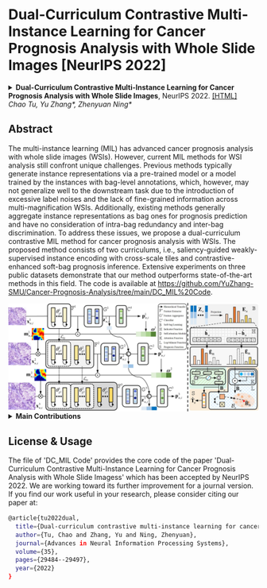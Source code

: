 Dual-Curriculum Contrastive Multi-Instance Learning for Cancer Prognosis Analysis with Whole Slide Images [NeurIPS 2022]
=====================================
<details>
<summary>
  <b>Dual-Curriculum Contrastive Multi-Instance Learning for Cancer Prognosis Analysis with Whole Slide Images</b>, NeurIPS 2022.
  <a href="" target="blank">[HTML]</a>
    <br><em><a>Chao Tu</a>, <a>Yu Zhang*</a>, <a>Zhenyuan Ning*</a></em></br>
</summary>

```bash
@article{tu2022dual,
  title={Dual-curriculum contrastive multi-instance learning for cancer prognosis analysis with whole slide images},
  author={Tu, Chao and Zhang, Yu and Ning, Zhenyuan},
  journal={Advances in Neural Information Processing Systems},
  volume={35},
  pages={29484--29497},
  year={2022}
}
```
</details>

## Abstract
The multi-instance learning (MIL) has advanced cancer prognosis analysis with whole slide images (WSIs). However, current MIL methods for WSI analysis still confront unique challenges. Previous methods typically generate instance representations via a pre-trained model or a model trained by the instances with bag-level annotations, which, however, may not generalize well to the downstream task due to the introduction of excessive label noises and the lack of fine-grained information across multi-magnification WSIs. Additionally, existing methods generally aggregate instance representations as bag ones for prognosis prediction and have no consideration of intra-bag redundancy and inter-bag discrimination. To address these issues, we propose a dual-curriculum contrastive MIL method for cancer prognosis analysis with WSIs. The proposed method consists of two curriculums, i.e., saliency-guided weakly-supervised instance encoding with cross-scale tiles and contrastive-enhanced soft-bag prognosis inference. Extensive experiments on three public datasets demonstrate that our method outperforms state-of-the-art methods in this field. The code is available at https://github.com/YuZhang-SMU/Cancer-Prognosis-Analysis/tree/main/DC_MIL%20Code.

<img src="./docs/pipeline.jpg" width="1500px" align="center" />

<details>
  <summary>
	  <b>Main Contributions</b>
  </summary>

1. **Dual-curriculum Contrastive Multi-instance Learning (DC_MIL) Method.** The proposed method consists of two easy-to-hard curriculums, i.e., saliency-guided weakly-supervised instance encoding with cross-scale tiles and contrastive-enhanced soft-bag prognosis inference. Specifically, we first conduct a preliminary task to learn instance representations by considering risk stratification status (degraded from survival time) as annotation, followed by the prognosis inference with survival time as supervision.
2. **Curriculum I: Saliency-guided Weakly-supervised Instance Encoding with Cross-scale Tiles.** It is supervised by relatively weak annotations so as to reduce label noises and maintain prognosis-related guidance. Additionally, to imitate the reviewing procedure of pathologists, we leverage the low-magnification saliency map to guide the encoding of high-magnification instances for exploring fine-grained information across multi-magnification WSIs.
3. **Curriculum II: Contrastive-enhanced Soft-bag Prognosis Inference.** Instead of enrolling all instances, we adaptively identify and integrate representative instances within a bag (as the soft-bag) for prognosis inference and leverage the constrained self-attention strategy to obtain extra sparseness for soft-bag representations, which can help reduce intra-bag redundancy in both instance and feature levels. Meanwhile, we improve the Cox loss with two-tier contrastive learning for enhancing intra-bag and inter-bag discrimination.
4. **Performance in Cancer Prognosis Analysis with WSIs.** We evaluate the proposed method on three public cancer datasets, and extensive experiments demonstrate its superiority in cancer prognosis analysis with WSIs.
</details>



## License & Usage 
The file of 'DC_MIL Code' provides the core code of the paper 'Dual-Curriculum Contrastive Multi-Instance Learning for Cancer Prognosis Analysis with Whole Slide Imagess' which has been accepted by NeurIPS 2022. We are working toward its further improvement for a journal version. 
If you find our work useful in your research, please consider citing our paper at:
```bash
@article{tu2022dual,
  title={Dual-curriculum contrastive multi-instance learning for cancer prognosis analysis with whole slide images},
  author={Tu, Chao and Zhang, Yu and Ning, Zhenyuan},
  journal={Advances in Neural Information Processing Systems},
  volume={35},
  pages={29484--29497},
  year={2022}
}
```
